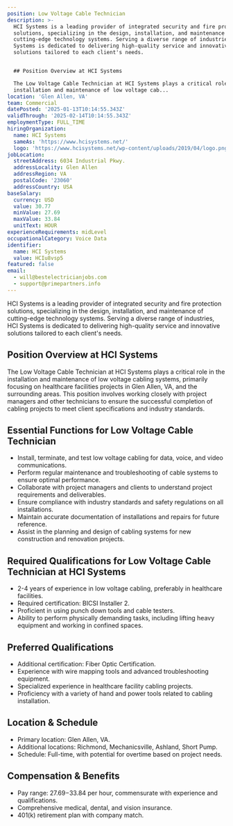 ```yaml
---
position: Low Voltage Cable Technician
description: >-
  HCI Systems is a leading provider of integrated security and fire protection
  solutions, specializing in the design, installation, and maintenance of
  cutting-edge technology systems. Serving a diverse range of industries, HCI
  Systems is dedicated to delivering high-quality service and innovative
  solutions tailored to each client's needs.


  ## Position Overview at HCI Systems

  The Low Voltage Cable Technician at HCI Systems plays a critical role in the
  installation and maintenance of low voltage cab...
location: 'Glen Allen, VA'
team: Commercial
datePosted: '2025-01-13T10:14:55.343Z'
validThrough: '2025-02-14T10:14:55.343Z'
employmentType: FULL_TIME
hiringOrganization:
  name: HCI Systems
  sameAs: 'https://www.hcisystems.net/'
  logo: 'https://www.hcisystems.net/wp-content/uploads/2019/04/logo.png'
jobLocation:
  streetAddress: 6034 Industrial Pkwy.
  addressLocality: Glen Allen
  addressRegion: VA
  postalCode: '23060'
  addressCountry: USA
baseSalary:
  currency: USD
  value: 30.77
  minValue: 27.69
  maxValue: 33.84
  unitText: HOUR
experienceRequirements: midLevel
occupationalCategory: Voice Data
identifier:
  name: HCI Systems
  value: HCIu8vsp5
featured: false
email:
  - will@bestelectricianjobs.com
  - support@primepartners.info
---
```




HCI Systems is a leading provider of integrated security and fire protection solutions, specializing in the design, installation, and maintenance of cutting-edge technology systems. Serving a diverse range of industries, HCI Systems is dedicated to delivering high-quality service and innovative solutions tailored to each client's needs.

## Position Overview at HCI Systems
The Low Voltage Cable Technician at HCI Systems plays a critical role in the installation and maintenance of low voltage cabling systems, primarily focusing on healthcare facilities projects in Glen Allen, VA, and the surrounding areas. This position involves working closely with project managers and other technicians to ensure the successful completion of cabling projects to meet client specifications and industry standards.

## Essential Functions for Low Voltage Cable Technician
- Install, terminate, and test low voltage cabling for data, voice, and video communications.
- Perform regular maintenance and troubleshooting of cable systems to ensure optimal performance.
- Collaborate with project managers and clients to understand project requirements and deliverables.
- Ensure compliance with industry standards and safety regulations on all installations.
- Maintain accurate documentation of installations and repairs for future reference.
- Assist in the planning and design of cabling systems for new construction and renovation projects.

## Required Qualifications for Low Voltage Cable Technician at HCI Systems
- 2-4 years of experience in low voltage cabling, preferably in healthcare facilities.
- Required certification: BICSI Installer 2.
- Proficient in using punch down tools and cable testers.
- Ability to perform physically demanding tasks, including lifting heavy equipment and working in confined spaces.

## Preferred Qualifications
- Additional certification: Fiber Optic Certification.
- Experience with wire mapping tools and advanced troubleshooting equipment.
- Specialized experience in healthcare facility cabling projects.
- Proficiency with a variety of hand and power tools related to cabling installation.

## Location & Schedule
- Primary location: Glen Allen, VA.
- Additional locations: Richmond, Mechanicsville, Ashland, Short Pump.
- Schedule: Full-time, with potential for overtime based on project needs.

## Compensation & Benefits
- Pay range: $27.69-$33.84 per hour, commensurate with experience and qualifications.
- Comprehensive medical, dental, and vision insurance.
- 401(k) retirement plan with company match.
